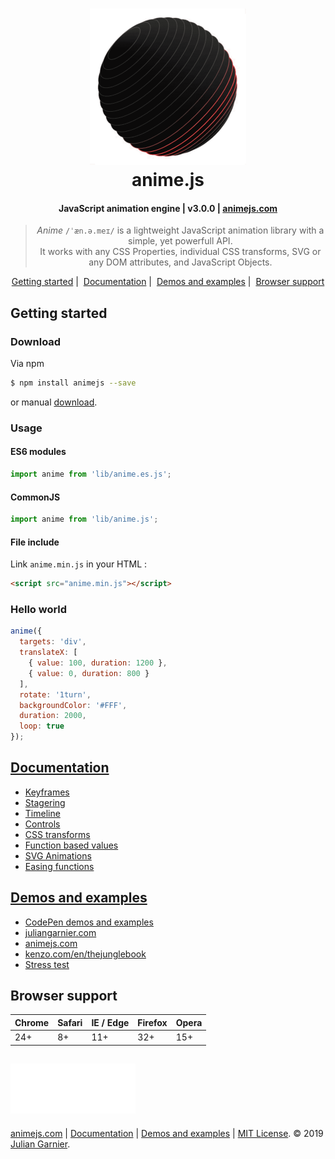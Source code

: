 <h1 align="center">
  <a href="http://animejs.com"><img src="/documentation/assets/img/animejs-v3-header-animation.gif" width="250"/></a>
  <br>
  anime.js
  <br>
</h1>

<h4 align="center">JavaScript animation engine | v3.0.0 | <a href="http://animejs.com" target="_blank">animejs.com</a></h4>

<blockquote align="center">
  <em>Anime</em> <code>/ˈæn.ə.meɪ/</code> is a lightweight JavaScript animation library with a simple, yet powerfull API.<br>It works with any CSS Properties, individual CSS transforms, SVG or any DOM attributes, and JavaScript Objects.
</blockquote>

<p align="center">
  <a href="#getting-started">Getting started</a>&nbsp;|&nbsp;
  <a href="http://animejs.com/documentation/">Documentation</a>&nbsp;|&nbsp;
  <a href="#demos-and-examples">Demos and examples</a>&nbsp;|&nbsp;
  <a href="#browser-support">Browser support</a>
</p>

## Getting started

### Download

Via npm

```bash
$ npm install animejs --save
```

or manual [download](https://github.com/juliangarnier/anime/archive/master.zip).

### Usage

#### ES6 modules

```javascript
import anime from 'lib/anime.es.js';
```

#### CommonJS

```javascript
import anime from 'lib/anime.js';
```

#### File include

Link `anime.min.js` in your HTML :

```html
<script src="anime.min.js"></script>
```

### Hello world

```javascript
anime({
  targets: 'div',
  translateX: [
    { value: 100, duration: 1200 },
    { value: 0, duration: 800 }
  ],
  rotate: '1turn',
  backgroundColor: '#FFF',
  duration: 2000,
  loop: true
});
```

## [Documentation](http://animejs.com/documentation/)

* [Keyframes](http://animejs.com/documentation/#animationKeyframes)
* [Stagering](http://animejs.com/documentation/#staggeringBasics)
* [Timeline](http://animejs.com/documentation/#timelineBasics)
* [Controls](http://animejs.com/documentation/#playPause)
* [CSS transforms](http://animejs.com/documentation/#CSStransforms)
* [Function based values](http://animejs.com/documentation/#functionBasedPropVal)
* [SVG Animations](http://animejs.com/documentation/#motionPath)
* [Easing functions](http://animejs.com/documentation/#linearEasing)

## [Demos and examples](http://codepen.io/collection/b392d3a52d6abf5b8d9fda4e4cab61ab/)

* [CodePen demos and examples](http://codepen.io/collection/b392d3a52d6abf5b8d9fda4e4cab61ab/)
* [juliangarnier.com](http://juliangarnier.com)
* [animejs.com](http://animejs.com)
* [kenzo.com/en/thejunglebook](https://kenzo.com/en/thejunglebook)
* [Stress test](http://codepen.io/juliangarnier/pen/9aea7f045d7db301eab41bc09dcfc04d?editors=0010)

## Browser support

| Chrome | Safari | IE / Edge | Firefox | Opera |
| --- | --- | --- | --- | --- |
| 24+ | 8+ | 11+ | 32+ | 15+ |

## <a href="http://animejs.com"><img src="/documentation/assets/img/animejs-v3-logo-animation.gif" width="200" height="80" alt="anime-js-v3-logo"/></a>

[animejs.com](http://animejs.com/documentation/) | [Documentation](http://animejs.com/documentation/) | [Demos and examples](http://codepen.io/collection/b392d3a52d6abf5b8d9fda4e4cab61ab/) | [MIT License](LICENSE.md). © 2019 [Julian Garnier](http://juliangarnier.com).
